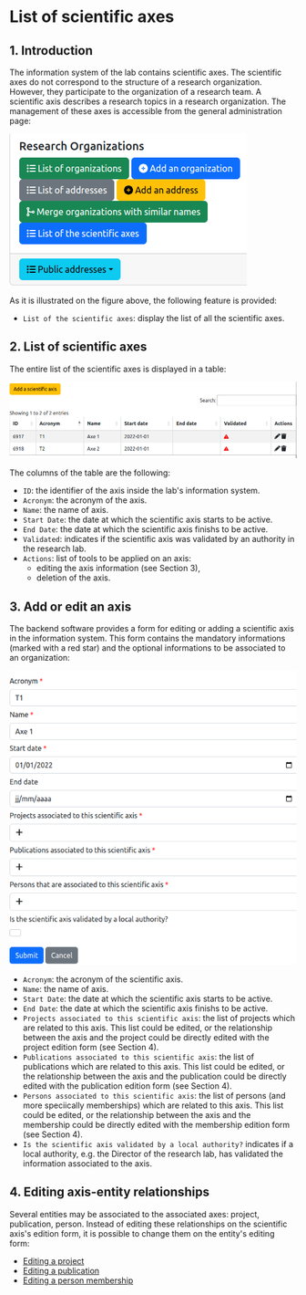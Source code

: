 # List of scientific axes

## 1. Introduction

The information system of the lab contains scientific axes. The scientific axes do not correspond to the structure of a research organization. However, they participate to the organization of a research team. A scientific axis describes a research topics in a research organization. The management of these axes is accessible from the general administration page:

![Managing scientific axes](scientificaxes1.png)

As it is illustrated on the figure above, the following feature is provided:

* `List of the scientific axes`: display the list of all the scientific axes.


## 2. List of scientific axes

The entire list of the scientific axes is displayed in a table:

![List of scientific axes](scientificaxes2.png)

The columns of the table are the following:

* `ID`: the identifier of the axis inside the lab's information system.
* `Acronym`: the acronym of the axis.
* `Name`: the name of axis.
* `Start Date`: the date at which the scientific axis starts to be active.
* `End Date`: the date at which the scientific axis finishs to be active.
* `Validated`: indicates if the scientific axis was validated by an authority in the research lab.
* `Actions`: list of tools to be applied on an axis:
  * editing the axis information (see Section 3),
  * deletion of the axis.


## 3. Add or edit an axis

The backend software provides a form for editing or adding a scientific axis in the information system. This form contains the mandatory informations (marked with a red star) and the optional informations to be associated to an organization:

![Editing form](scientificaxes3.png)

* `Acronym`: the acronym of the scientific axis.
* `Name`: the name of axis.
* `Start Date`: the date at which the scientific axis starts to be active.
* `End Date`: the date at which the scientific axis finishs to be active.
* `Projects associated to this scientific axis`: the list of projects which are related to this axis. This list could be edited, or the relationship between the axis and the project could be directly edited with the project edition form (see Section 4).
* `Publications associated to this scientific axis`: the list of publications which are related to this axis. This list could be edited, or the relationship between the axis and the publication could be directly edited with the publication edition form (see Section 4).
* `Persons associated to this scientific axis`: the list of persons (and more speciically memberships) which are related to this axis. This list could be edited, or the relationship between the axis and the membership could be directly edited with the membership edition form (see Section 4).
* `Is the scientific axis validated by a local authority?` indicates if a local authority, e.g. the Director of the research lab, has validated the information associated to the axis. 


## 4. Editing axis-entity relationships

Several entities may be associated to the associated axes: project, publication, person.
Instead of editing these relationships on the scientific axis's edition form, it is possible to change them on the entity's editing form:

* [Editing a project](./editprojects.md)
* [Editing a publication](./editpublications.md)
* [Editing a person membership](./editorgamemberships.md)

